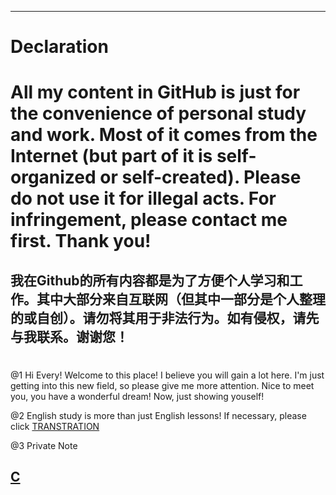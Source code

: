 -------------------------------------------------------------------------------------------------------------------------------------------
# Declaration 
# All my content in GitHub is just for the convenience of personal study and work. Most of it comes from the Internet (but part of it is self-organized or self-created). Please do not use it for illegal acts. For infringement, please contact me first. Thank you!

我在Github的所有内容都是为了方便个人学习和工作。其中大部分来自互联网（但其中一部分是个人整理的或自创）。请勿将其用于非法行为。如有侵权，请先与我联系。谢谢您！
-------------------------------------------------------------------------------------------------------------------------------------------
#
@1
Hi Every!
Welcome to this place! I believe you will gain a lot here. I'm just getting into this new field, so please give me more attention.
Nice to meet you, you have a wonderful dream! Now, just showing youself!

@2
English study is more than just English lessons! If necessary, please click [TRANSTRATION](https://github.com/SixDuffy/Translatation/tree/start)

@3
Private Note

## [C](https://github.com/SixDuffy/REPOSITORY/blob/master/C%E8%AF%AD%E8%A8%80.txt)
